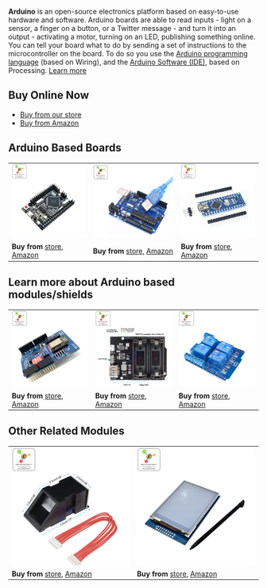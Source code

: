 **Arduino** is an open-source electronics platform based on easy-to-use hardware and software. Arduino boards are able to read inputs - light on a sensor, a finger on a button, or a Twitter message - and turn it into an output - activating a motor, turning on an LED, publishing something online. You can tell your board what to do by sending a set of instructions to the microcontroller on the board. To do so you use the [Arduino programming language](https://www.arduino.cc/reference/en/) (based on Wiring), and the [Arduino Software (IDE)](https://www.arduino.cc/en/Main/Software), based on Processing. 
[Learn more](https://www.arduino.cc/en/Guide/Introduction)

## Buy Online Now
* [Buy from our store](https://erratums.com/ocart2/)
* [Buy from Amazon](https://www.amazon.in/s?me=A3HAGIAPX2OISQ)

## Arduino Based Boards   
||||
|-|-|-|
|[![Mega Pro MIni](https://github.com/Erratums/Arduino/blob/master/images/arduino_mega_pro_mini.png)](https://erratums.com/ocart2/index.php?route=product/product&product_id=71)|[![Arduino Uno](https://github.com/Erratums/Arduino/blob/master/images/arduino_uno.png)](https://erratums.com/ocart2/index.php?route=product/product&product_id=77)|[![Arduino Nano](https://github.com/Erratums/Arduino/blob/master/images/arduino_nano.png)](https://erratums.com/ocart2/index.php?route=product/product&product_id=72)|
|**Buy from** [store](https://erratums.com/ocart2/index.php?route=product/product&product_id=71), [Amazon](https://www.amazon.in/dp/B07PFNC7XK?m=A3HAGIAPX2OISQ)|**Buy from** [store](https://erratums.com/ocart2/index.php?route=product/product&product_id=77), [Amazon](https://www.amazon.in/dp/B07QJVSF61?m=A3HAGIAPX2OISQ)|**Buy from** [store](https://erratums.com/ocart2/index.php?route=product/product&product_id=72), [Amazon](https://www.amazon.in/dp/B07PK2BTLQ?m=A3HAGIAPX2OISQ)|

## Learn more about Arduino based modules/shields
||||
|-|-|-| 
|[![](https://github.com/Erratums/Arduino/blob/master/images/arduino_wifi_shield.png)](https://github.com/Erratums/ESP8266/wiki/ESP8266-WiFi-Shield-for-Arduino)|[![](https://github.com/Erratums/Arduino/blob/master/images/arduino_battery_shield.png)](https://erratums.com/ocart2/index.php?route=product/product&product_id=84)|[![](https://github.com/Erratums/Arduino/blob/master/images/arduino_relay_shield.png)](https://github.com/Erratums/Arduino/wiki/Arduino-4-ch-Relay-Shield)|
|**Buy from** [store](https://erratums.com/ocart2/index.php?route=product/product&product_id=83), [Amazon](https://www.amazon.in/dp/B07SKJP6YS?m=A3HAGIAPX2OISQ)|**Buy from** [store](https://erratums.com/ocart2/index.php?route=product/product&product_id=84), [Amazon](https://www.amazon.in/dp/B07SMPBNCG?m=A3HAGIAPX2OISQ)|**Buy from** [store](https://erratums.com/ocart2/index.php?route=product/product&product_id=85), [Amazon](https://www.amazon.in/dp/B07SGHY4LH?m=A3HAGIAPX2OISQ)|         

## Other Related Modules         
|||
|-|-|
|[![](https://github.com/Erratums/Arduino/blob/master/images/fpm10a.png)](https://github.com/Erratums/Arduino/wiki/How-to-use-FPM10A-Fingerprint-Sensor)|[![](https://github.com/Erratums/Arduino/blob/master/images/2.8-tft-display-1.png)]()|
|**Buy from** [store](https://erratums.com/ocart2/index.php?route=product/product&product_id=92), [Amazon](https://www.amazon.in/dp/B07VD144QN?m=A3HAGIAPX2OISQ)|**Buy from** [store](https://erratums.com/ocart2/index.php?route=product/product&product_id=93), [Amazon](https://www.amazon.in/dp/B07VYKB4QM?m=A3HAGIAPX2OISQ)|
